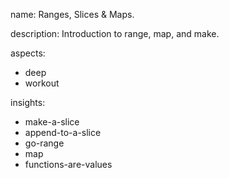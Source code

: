 name: Ranges, Slices & Maps.

description: Introduction to range, map, and make.

aspects:
  - deep
  - workout

insights:
  - make-a-slice
  - append-to-a-slice
  - go-range
  - map
  - functions-are-values